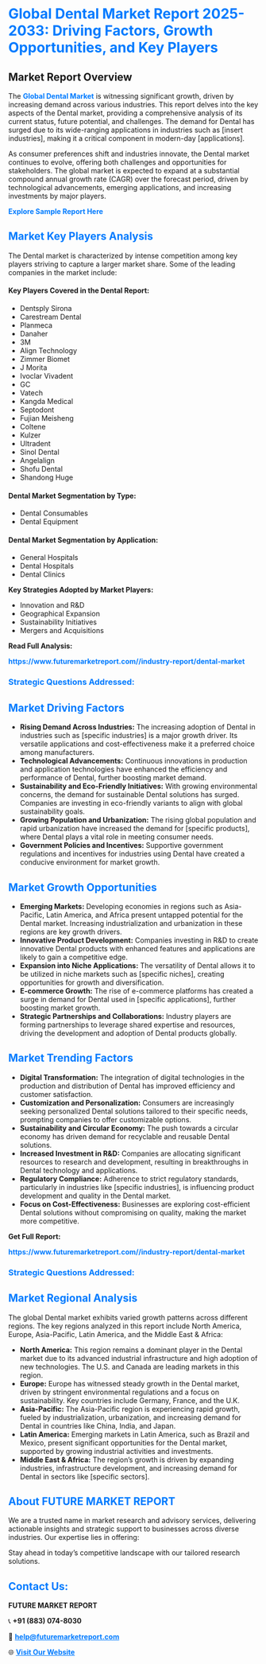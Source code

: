 <h1 style="color: #007BFF;">Global Dental Market Report 2025-2033: Driving Factors, Growth Opportunities, and Key Players</h1>

<section id="overview">
<h2>Market Report Overview</h2>
<p>The <a href="https://www.futuremarketreport.com//industry-report/dental-market" style="color: #007BFF; text-decoration: none;"><strong>Global Dental Market</strong></a> is witnessing significant growth, driven by increasing demand across various industries. This report delves into the key aspects of the Dental market, providing a comprehensive analysis of its current status, future potential, and challenges. The demand for Dental has surged due to its wide-ranging applications in industries such as [insert industries], making it a critical component in modern-day [applications].</p>
<p>As consumer preferences shift and industries innovate, the Dental market continues to evolve, offering both challenges and opportunities for stakeholders. The global market is expected to expand at a substantial compound annual growth rate (CAGR) over the forecast period, driven by technological advancements, emerging applications, and increasing investments by major players.</p>
</section>

<section id="overview">
<p><a href="https://www.futuremarketreport.com//request-sample/reportId=80278" style="color: #007BFF; text-decoration: none;"><strong>Explore Sample Report Here</strong></a></p>
</section>

<section id="key-players">
<h2 style="color: #007BFF;">Market Key Players Analysis</h2>
<p>The Dental market is characterized by intense competition among key players striving to capture a larger market share. Some of the leading companies in the market include:</p>
<h4>Key Players Covered in the Dental Report:</h4>
<ul><li>Dentsply Sirona</li><li>Carestream Dental</li><li>Planmeca</li><li>Danaher</li><li>3M</li><li>Align Technology</li><li>Zimmer Biomet</li><li>J Morita</li><li>Ivoclar Vivadent</li><li>GC</li><li>Vatech</li><li>Kangda Medical</li><li>Septodont</li><li>Fujian Meisheng</li><li>Coltene</li><li>Kulzer</li><li>Ultradent</li><li>Sinol Dental</li><li>Angelalign</li><li>Shofu Dental</li><li>Shandong Huge</li></ul>
<h4>Dental Market Segmentation by Type:</h4>
<ul><li>Dental Consumables</li><li>Dental Equipment</li></ul>

<h4>Dental Market Segmentation by Application:</h4>
<ul><li>General Hospitals</li><li>Dental Hospitals</li><li>Dental Clinics</li></ul>
<p><strong>Key Strategies Adopted by Market Players:</strong></p>
<ul>
<li>Innovation and R&D</li>
<li>Geographical Expansion</li>
<li>Sustainability Initiatives</li>
<li>Mergers and Acquisitions</li>
</ul>
</section>

<section>
<p><strong>Read Full Analysis: </strong></p><a href="https://www.futuremarketreport.com//industry-report/dental-market" style="color: #007BFF; text-decoration: none;"><strong>https://www.futuremarketreport.com//industry-report/dental-market</strong></a>
<h3 style="color: #007BFF;">Strategic Questions Addressed:</h3>
</section>

<section id="driving-factors">
<h2 style="color: #007BFF;">Market Driving Factors</h2>
<ul>
<li><strong>Rising Demand Across Industries:</strong> The increasing adoption of Dental in industries such as [specific industries] is a major growth driver. Its versatile applications and cost-effectiveness make it a preferred choice among manufacturers.</li>
<li><strong>Technological Advancements:</strong> Continuous innovations in production and application technologies have enhanced the efficiency and performance of Dental, further boosting market demand.</li>
<li><strong>Sustainability and Eco-Friendly Initiatives:</strong> With growing environmental concerns, the demand for sustainable Dental solutions has surged. Companies are investing in eco-friendly variants to align with global sustainability goals.</li>
<li><strong>Growing Population and Urbanization:</strong> The rising global population and rapid urbanization have increased the demand for [specific products], where Dental plays a vital role in meeting consumer needs.</li>
<li><strong>Government Policies and Incentives:</strong> Supportive government regulations and incentives for industries using Dental have created a conducive environment for market growth.</li>
</ul>
</section>

<section id="growth-opportunities">
<h2 style="color: #007BFF;">Market Growth Opportunities</h2>
<ul>
<li><strong>Emerging Markets:</strong> Developing economies in regions such as Asia-Pacific, Latin America, and Africa present untapped potential for the Dental market. Increasing industrialization and urbanization in these regions are key growth drivers.</li>
<li><strong>Innovative Product Development:</strong> Companies investing in R&D to create innovative Dental products with enhanced features and applications are likely to gain a competitive edge.</li>
<li><strong>Expansion into Niche Applications:</strong> The versatility of Dental allows it to be utilized in niche markets such as [specific niches], creating opportunities for growth and diversification.</li>
<li><strong>E-commerce Growth:</strong> The rise of e-commerce platforms has created a surge in demand for Dental used in [specific applications], further boosting market growth.</li>
<li><strong>Strategic Partnerships and Collaborations:</strong> Industry players are forming partnerships to leverage shared expertise and resources, driving the development and adoption of Dental products globally.</li>
</ul>
</section>

<section id="trending-factors">
<h2 style="color: #007BFF;">Market Trending Factors</h2>
<ul>
<li><strong>Digital Transformation:</strong> The integration of digital technologies in the production and distribution of Dental has improved efficiency and customer satisfaction.</li>
<li><strong>Customization and Personalization:</strong> Consumers are increasingly seeking personalized Dental solutions tailored to their specific needs, prompting companies to offer customizable options.</li>
<li><strong>Sustainability and Circular Economy:</strong> The push towards a circular economy has driven demand for recyclable and reusable Dental solutions.</li>
<li><strong>Increased Investment in R&D:</strong> Companies are allocating significant resources to research and development, resulting in breakthroughs in Dental technology and applications.</li>
<li><strong>Regulatory Compliance:</strong> Adherence to strict regulatory standards, particularly in industries like [specific industries], is influencing product development and quality in the Dental market.</li>
<li><strong>Focus on Cost-Effectiveness:</strong> Businesses are exploring cost-efficient Dental solutions without compromising on quality, making the market more competitive.</li>
</ul>
</section>

<section>
<p><strong>Get Full Report: </strong></p><a href="https://www.futuremarketreport.com//industry-report/dental-market" style="color: #007BFF; text-decoration: none;"><strong>https://www.futuremarketreport.com//industry-report/dental-market</strong></a>
<h3 style="color: #007BFF;">Strategic Questions Addressed:</h3>
</section>


<section id="regional-analysis">
<h2 style="color: #007BFF;">Market Regional Analysis</h2>
<p>The global Dental market exhibits varied growth patterns across different regions. The key regions analyzed in this report include North America, Europe, Asia-Pacific, Latin America, and the Middle East & Africa:</p>
<ul>
<li><strong>North America:</strong> This region remains a dominant player in the Dental market due to its advanced industrial infrastructure and high adoption of new technologies. The U.S. and Canada are leading markets in this region.</li>
<li><strong>Europe:</strong> Europe has witnessed steady growth in the Dental market, driven by stringent environmental regulations and a focus on sustainability. Key countries include Germany, France, and the U.K.</li>
<li><strong>Asia-Pacific:</strong> The Asia-Pacific region is experiencing rapid growth, fueled by industrialization, urbanization, and increasing demand for Dental in countries like China, India, and Japan.</li>
<li><strong>Latin America:</strong> Emerging markets in Latin America, such as Brazil and Mexico, present significant opportunities for the Dental market, supported by growing industrial activities and investments.</li>
<li><strong>Middle East & Africa:</strong> The region’s growth is driven by expanding industries, infrastructure development, and increasing demand for Dental in sectors like [specific sectors].</li>
</ul>
</section>

<footer>
<h2 style="color: #007BFF;">About FUTURE MARKET REPORT</h2>
<p>We are a trusted name in market research and advisory services, delivering actionable insights and strategic support to businesses across diverse industries. Our expertise lies in offering:</p>

<p>Stay ahead in today’s competitive landscape with our tailored research solutions.</p>

<h2 style="color: #007BFF;">Contact Us:</h2>
<p><strong>FUTURE MARKET REPORT</strong></p>
<p>📞 <strong>+91 (883) 074-8030</strong></p>
<p>📧 <strong><a href="mailto:help@futuremarketreport.com" style="color: #007BFF;">help@futuremarketreport.com</a></strong></p>
<p>🌐 <strong><a href="https://www.futuremarketreport.com/" style="color: #007BFF;">Visit Our Website</a></strong></p>
</footer>